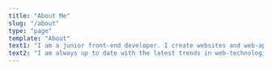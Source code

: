 ```yaml
---
title: "About Me"
slug: "/about"
type: "page"
template: "About"
text1: "I am a junior front-end developer. I create websites and web-applications using modern technologies based on modern web-standards."
text2: "I am always up to date with the latest trends in web-technologies and bestPracticed, and I carry out the tasks entrusted to me accurately and in time"
---
```

